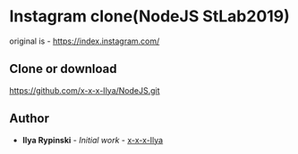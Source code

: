 # Instagram clone(NodeJS StLab2019)

original is - https://index.instagram.com/

## Clone or download

https://github.com/x-x-x-Ilya/NodeJS.git

## Author
* **Ilya Rypinski** - *Initial work* - [x-x-x-Ilya](https://github.com/x-x-x-Ilya)